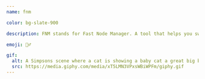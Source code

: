 ```yaml
---
name: fnm

color: bg-slate-900

description: FNM stands for Fast Node Manager. A tool that helps you switch between different versions of Node.js.

emoji: 👯‍♂️

gif:
  alt: A Simpsons scene where a cat is showing a baby cat a great big ball of yarn.
  src: https://media.giphy.com/media/xT5LMN3VPxsWBiWPFm/giphy.gif
---
```

